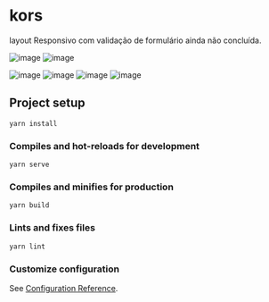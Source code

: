 # kors

layout Responsivo com validação de formulário ainda não concluída.

![image](https://user-images.githubusercontent.com/78916702/145459123-3b6af540-d284-4f7e-a972-543d7d9bc66d.png)
![image](https://user-images.githubusercontent.com/78916702/145467775-3285caf3-17d2-45d8-9fd6-4cc35e7a5eab.png)

![image](https://user-images.githubusercontent.com/78916702/145459186-2929ee78-d4b3-4b13-b991-e14442f5ee43.png)
![image](https://user-images.githubusercontent.com/78916702/145459237-a394e868-fce0-45c3-89cf-38e807b3ad59.png)
![image](https://user-images.githubusercontent.com/78916702/145459387-0a114b65-4156-4e90-a0c6-1bf445bc5c3d.png)
![image](https://user-images.githubusercontent.com/78916702/145459442-7243f920-406a-4458-9a2d-2ad6f95e41b7.png)











## Project setup
```
yarn install
```

### Compiles and hot-reloads for development
```
yarn serve
```

### Compiles and minifies for production
```
yarn build
```

### Lints and fixes files
```
yarn lint
```

### Customize configuration
See [Configuration Reference](https://cli.vuejs.org/config/).
